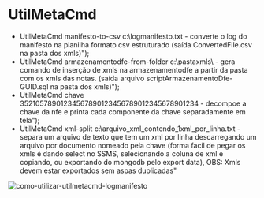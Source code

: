 # UtilMetaCmd

 - UtilMetaCmd manifesto-to-csv c:\\logmanifesto.txt - converte o log do manifesto na planilha formato csv estruturado (saída ConvertedFile.csv na pasta dos xmls)");
 - UtilMetaCmd armazenamentodfe-from-folder c:\\pastaxmls\\ - gera comando de inserção de xmls na armazenamentodfe a partir da pasta com os xmls das notas. (saída arquivo scriptArmazenamentoDfe-GUID.sql na pasta dos xmls)");
 - UtilMetaCmd chave 35210578901234567890123456789012345678901234 - decompoe a chave da nfe e printa cada componente da chave separadamente em tela");
 - UtilMetaCmd xml-split c:\\arquivo_xml_contendo_1xml_por_linha.txt - separa um arquivo de texto que tem um xml por linha descarregando um arquivo por documento nomeado pela chave (forma facil de pegar os xmls é dando select no SSMS, selecionando a coluna de xml e copiando, ou exportando do mongodb pelo export data), OBS: Xmls devem estar exportados sem aspas duplicadas"

![como-utilizar-utilmetacmd-logmanifesto](https://user-images.githubusercontent.com/91275523/181038885-5605b789-f973-460a-992c-82d6f193e236.gif)
